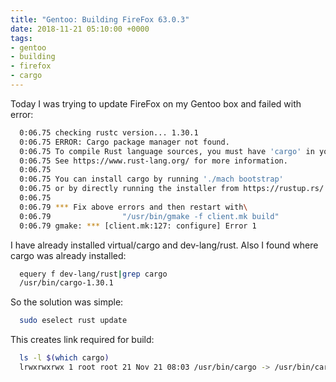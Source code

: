 ```yaml
---
title: "Gentoo: Building FireFox 63.0.3"
date: 2018-11-21 05:10:00 +0000
tags:
- gentoo
- building
- firefox
- cargo
---
```


Today I was trying to update FireFox on my Gentoo box and failed with error:

```sh
  0:06.75 checking rustc version... 1.30.1
  0:06.75 ERROR: Cargo package manager not found.
  0:06.75 To compile Rust language sources, you must have 'cargo' in your path.
  0:06.75 See https://www.rust-lang.org/ for more information.
  0:06.75
  0:06.75 You can install cargo by running './mach bootstrap'
  0:06.75 or by directly running the installer from https://rustup.rs/
  0:06.75
  0:06.79 *** Fix above errors and then restart with\
  0:06.79                "/usr/bin/gmake -f client.mk build"
  0:06.79 gmake: *** [client.mk:127: configure] Error 1
```

I have already installed virtual/cargo and dev-lang/rust.
Also I found where cargo was already installed:

```sh
  equery f dev-lang/rust|grep cargo
  /usr/bin/cargo-1.30.1
```

So the solution was simple:

```sh
  sudo eselect rust update
```

This creates link required for build:

```sh
  ls -l $(which cargo)
  lrwxrwxrwx 1 root root 21 Nov 21 08:03 /usr/bin/cargo -> /usr/bin/cargo-1.30.1
```


